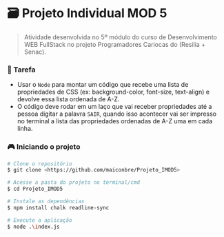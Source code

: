 # 🗃 Projeto Individual MOD 5
> Atividade desenvolvida no 5º módulo do curso de Desenvolvimento WEB FullStack no projeto Programadores Cariocas do (Resilia + Senac).

### 🎯 Tarefa
- Usar o ``Node`` para montar um código que recebe uma
lista de propriedades de CSS (ex: background-color, font-size,
text-align) e devolve essa lista ordenada de A-Z.
- O código deve rodar em um laço que vai receber propriedades até
a pessoa digitar a palavra ``SAIR``, quando isso acontecer vai ser
impresso no terminal a lista das propriedades ordenadas de A-Z
uma em cada linha.

### 🎮 Iniciando o projeto

```bash
# Clone o repositório
$ git clone <https://github.com/maiconbre/Projeto_IMOD5>

# Acesse a pasta do projeto no terminal/cmd
$ cd Projeto_IMOD5

# Instale as dependências
$ npm install chalk readline-sync

# Execute a aplicação 
$ node .\index.js

```
